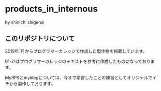 # products_in_internous

by shinichi shigenai

## このリポジトリについて

2019年1月からプログラマーカレッジで作成した製作物を掲載しています。

01-21はプログラマーカレッジのテキストを参考に作成したものになっております。

MyRPSとmyblogについては、今まで学習したことの練習としてオリジナルでイチから製作しております。
